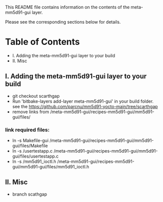 This README file contains information on the contents of the meta-mm5d91-gui layer.

Please see the corresponding sections below for details.

# Table of Contents
* I. Adding the meta-mm5d91-gui layer to your build
* II. Misc


## I. Adding the meta-mm5d91-gui layer to your build
* git checkout scarthgap
* Run 'bitbake-layers add-layer meta-mm5d91-gui' in your build folder. see the https://github.com/parcnu/mm5d91-yocto-main/tree/scarthgap
* remove links from <path to your yocto main source folder>/meta-mm5d91-gui/recipes-mm5d91-gui/mm5d91-gui/files/
### link required files:
* ln -s <path to mm5d91-rpi4-driver folder>Makefile-gui <path to your yocto main source folder>/meta-mm5d91-gui/recipes-mm5d91-gui/mm5d91-gui/files/Makefile
* ln -s <path to mm5d91-rpi4-driver folder>/usertestapp.c <path to your yocto main source folder>/meta-mm5d91-gui/recipes-mm5d91-gui/mm5d91-gui/files/usertestapp.c
* ln -s <path to mm5d91-rpi4-driver folder>/mm5d91_ioctl.h <path to your yocto main source folder>/meta-mm5d91-gui/recipes-mm5d91-gui/mm5d91-gui/files/mm5d91_ioctl.h

## II. Misc
* branch scathgap
